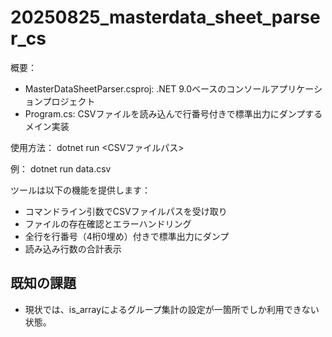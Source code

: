# 20250825_masterdata_sheet_parser_cs

  概要：
  - MasterDataSheetParser.csproj: .NET 9.0ベースのコンソールアプリケーションプロジェクト
  - Program.cs: CSVファイルを読み込んで行番号付きで標準出力にダンプするメイン実装

  使用方法：
  dotnet run <CSVファイルパス>

  例：
  dotnet run data.csv

  ツールは以下の機能を提供します：
  - コマンドライン引数でCSVファイルパスを受け取り
  - ファイルの存在確認とエラーハンドリング
  - 全行を行番号（4桁0埋め）付きで標準出力にダンプ
  - 読み込み行数の合計表示

## 既知の課題

- 現状では、is_arrayによるグループ集計の設定が一箇所でしか利用できない状態。